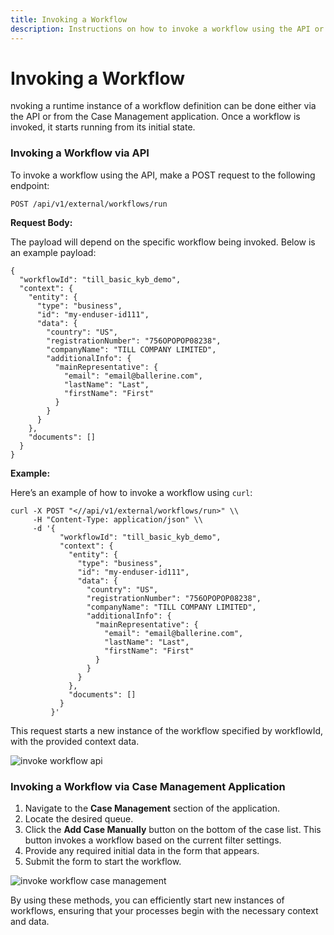 ```yaml
---
title: Invoking a Workflow
description: Instructions on how to invoke a workflow using the API or through the Case Management application.
---
```


# Invoking a Workflow
nvoking a runtime instance of a workflow definition can be done either via the API or from the Case Management application. Once a workflow is invoked, it starts running from its initial state.

### Invoking a Workflow via API

To invoke a workflow using the API, make a POST request to the following endpoint:

```
POST /api/v1/external/workflows/run
```

**Request Body:**

The payload will depend on the specific workflow being invoked. Below is an example payload:

```
{
  "workflowId": "till_basic_kyb_demo",
  "context": {
    "entity": {
      "type": "business",
      "id": "my-enduser-id111",
      "data": {
        "country": "US",
        "registrationNumber": "756OPOPOP08238",
        "companyName": "TILL COMPANY LIMITED",
        "additionalInfo": {
          "mainRepresentative": {
            "email": "email@ballerine.com",
            "lastName": "Last",
            "firstName": "First"
          }
        }
      }
    },
    "documents": []
  }
}
```

**Example:**

Here’s an example of how to invoke a workflow using `curl`:

```
curl -X POST "<//api/v1/external/workflows/run>" \\
     -H "Content-Type: application/json" \\
     -d '{
           "workflowId": "till_basic_kyb_demo",
           "context": {
             "entity": {
               "type": "business",
               "id": "my-enduser-id111",
               "data": {
                 "country": "US",
                 "registrationNumber": "756OPOPOP08238",
                 "companyName": "TILL COMPANY LIMITED",
                 "additionalInfo": {
                   "mainRepresentative": {
                     "email": "email@ballerine.com",
                     "lastName": "Last",
                     "firstName": "First"
                   }
                 }
               }
             },
             "documents": []
           }
         }'

```

This request starts a new instance of the workflow specified by workflowId, with the provided context data.

<img title="invoke workflow api" alt="invoke workflow api" src="https://uploads-ssl.webflow.com/62a3bad46800eb4715b2faf1/669ed9cf9fad66342cf9bad2_Jul-22-2024%2023-40-18.gif">

### Invoking a Workflow via Case Management Application

1. Navigate to the **Case Management** section of the application.
2. Locate the desired queue.
3. Click the **Add Case Manually** button on the bottom of the case list. This button invokes a workflow based on the current filter settings.
4. Provide any required initial data in the form that appears.
5. Submit the form to start the workflow.

<img title="invoke workflow case management" alt="invoke workflow case management" src="https://uploads-ssl.webflow.com/62a3bad46800eb4715b2faf1/669eda3eabc1c4ad746637a8_Jul-22-2024%2023-57-44.gif">

By using these methods, you can efficiently start new instances of workflows, ensuring that your processes begin with the necessary context and data.
